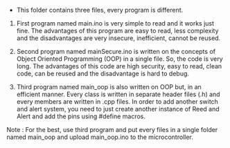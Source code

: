 * This folder contains three files, every program is different.

1. First program named main.ino is very simple to read and it works just fine. The advantages of this program are easy to read, less complexity and the disadvantages are very insecure, inefficient, cannot be reused.

2. Second program named mainSecure.ino is written on the concepts of Object Oriented Programming (OOP) in a single file. So, the code is very long. The advantages of this code are high security, easy to read, clean code, can be reused and the disadvantage is hard to debug.

3. Third program named main_oop is also written on OOP but, in an efficient manner. Every class is written in separate header files (.h) and every members are written in .cpp files. In order to add another switch and alert system, you need to just create another instance of Reed and Alert and add the pins using #define macros.

Note : For the best, use third program and put every files in a single folder named main_oop and upload main_oop.ino to the microcontroller.
